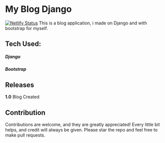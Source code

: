 # My Blog Django
[![Netlify Status](https://api.netlify.com/api/v1/badges/5a002574-288a-4d29-8431-5a9d8b29ecba/deploy-status)](https://app.netlify.com/sites/sensational-sawine-b331be/deploys)
 This is a blog application, i made on Django and with bootstrap for myself.

## Tech Used:
  ##### Django
  ##### Bootstrap

## Releases 
  **1.0** Blog Created 
  
## Contribution 
  Contributions are welcome, and they are greatly appreciated! Every little bit helps, and credit will always be given.
  Please star the repo and feel free to make pull requests. 

